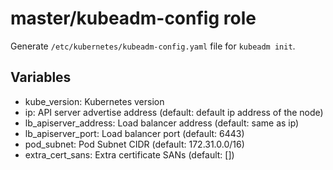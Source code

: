 # master/kubeadm-config role

Generate `/etc/kubernetes/kubeadm-config.yaml` file for `kubeadm init`.

## Variables

* kube_version: Kubernetes version
* ip: API server advertise address (default: default ip address of the node)
* lb_apiserver_address: Load balancer address (default: same as ip)
* lb_apiserver_port: Load balancer port (default: 6443)
* pod_subnet: Pod Subnet CIDR (default: 172.31.0.0/16)
* extra_cert_sans: Extra certificate SANs (default: [])


